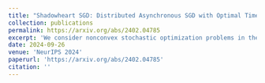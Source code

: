 ```yaml
---
title: "Shadowheart SGD: Distributed Asynchronous SGD with Optimal Time Complexity Under Arbitrary Computation and Communication Heterogeneity (Alexander Tyurin, Marta Pozzi, Ivan Ilin, Peter Richtárik)"
collection: publications
permalink: https://arxiv.org/abs/2402.04785
excerpt: 'We consider nonconvex stochastic optimization problems in the asynchronous centralized distributed setup where the communication times from workers to a server can not be ignored, and the computation and communication times are potentially different for all workers. Using an unbiassed compression technique, we develop a new method-Shadowheart SGD-that provably improves the time complexities of all previous centralized methods. Moreover, we show that the time complexity of Shadowheart SGD is optimal in the family of centralized methods with compressed communication. We also consider the bidirectional setup, where broadcasting from the server to the workers is non-negligible, and develop a corresponding method.'
date: 2024-09-26
venue: 'NeurIPS 2024'
paperurl: 'https://arxiv.org/abs/2402.04785'
citation: ''
---
```

